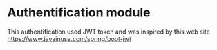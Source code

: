 Authentification module
=======================

This authentification used JWT token and was inspired by this web site https://www.javainuse.com/spring/boot-jwt